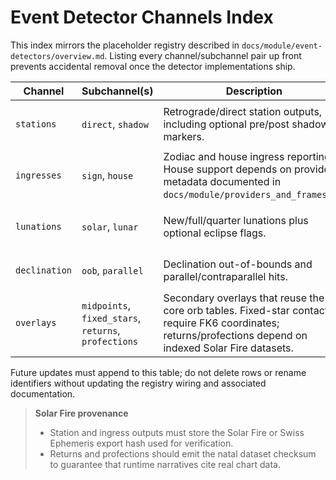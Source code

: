 # Event Detector Channels Index

This index mirrors the placeholder registry described in `docs/module/event-detectors/overview.md`. Listing every channel/subchannel pair up front prevents accidental removal once the detector implementations ship.

| Channel | Subchannel(s) | Description | Backing data |
| --- | --- | --- | --- |
| `stations` | `direct`, `shadow` | Retrograde/direct station outputs, including optional pre/post shadow markers. | `profiles/base_profile.yaml` (`feature_flags.stations`, `orb_policies.transit_orbs_deg`), `rulesets/transit/stations.ruleset.md` |
| `ingresses` | `sign`, `house` | Zodiac and house ingress reporting. House support depends on provider metadata documented in `docs/module/providers_and_frames.md`. | `profiles/base_profile.yaml` (`feature_flags.ingresses`) |
| `lunations` | `solar`, `lunar` | New/full/quarter lunations plus optional eclipse flags. | `profiles/base_profile.yaml` (`feature_flags.lunations`, `feature_flags.eclipses`), `rulesets/transit/lunations.ruleset.md` |
| `declination` | `oob`, `parallel` | Declination out-of-bounds and parallel/contraparallel hits. | `profiles/base_profile.yaml` (`feature_flags.declination_aspects`, `orb_policies.declination_aspect_orb_deg`) |
| `overlays` | `midpoints`, `fixed_stars`, `returns`, `profections` | Secondary overlays that reuse the core orb tables. Fixed-star contacts require FK6 coordinates; returns/profections depend on indexed Solar Fire datasets. | `profiles/base_profile.yaml`, `profiles/fixed_stars.csv`, `rulesets/transit/scan.ruleset.md` |

Future updates must append to this table; do not delete rows or rename identifiers without updating the registry wiring and associated documentation.

> **Solar Fire provenance**
> 
> - Station and ingress outputs must store the Solar Fire or Swiss Ephemeris export hash used for verification.
> - Returns and profections should emit the natal dataset checksum to guarantee that runtime narratives cite real chart data.

